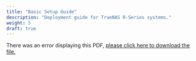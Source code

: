 ```yaml
---
title: "Basic Setup Guide"
description: "Deployment guide for TrueNAS R-Series systems."
weight: 5
draft: true
---
```


<object data="https://www.truenas.com/docs/files/RSeriesBSG1.32.pdf" type="application/pdf" width="95%" height="1000">
  There was an error displaying this PDF, <a href="https://www.truenas.com/docs/files/RSeriesBSG1.32.pdf">please click here to download the file.</a>
</object>
